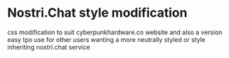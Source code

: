 # Nostri.Chat style modification
css modification to suit cyberpunkhardware.co website and also a version easy tpo use for other users wanting a more neutrally styled or style inheriting nostri.chat service

